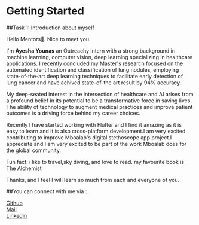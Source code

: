 # Getting Started
##Task 1: Introduction about myself

Hello Mentors👋. Nice to meet you.<br>

I'm **Ayesha Younas** an Outreachy intern with a strong background in machine learning, computer vision, deep learning specializing in healthcare applications. I recently concluded my Master's research focused on the automated identification and classification of lung nodules, employing state-of-the-art deep learning techniques to facilitate early detection of lung cancer and have achived state-of-the art result by 94% accuracy.

My deep-seated interest in the intersection of healthcare and AI arises from a profound belief in its potential to be a transformative force in saving lives. The ability of technology to augment medical practices and improve patient outcomes is a driving force behind my career choices.<br>


Recently I have  started working with Flutter and I find it amazing as it is easy to learn and it is also cross-platform development.I am very excited contributing to improve Mboalab's digital stethoscope app project.I appreciate and I am very excited to be part of the work Mboalab does for the global community.<br>

Fun fact: i like to travel,sky diving, and love to read. my favourite book is The Alchemist <br>

Thanks, and I feel I will learn so much from each and everyone of you.

##You can connect with me via :

[Github](https://github.com/ayesha-119)<br>
[Mail](aisha.younas19@gmail.com)<br>
[Linkedin](https://www.linkedin.com/in/ayesha-younas-256646200/)<br>